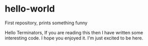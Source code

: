 # hello-world
First repository, prints something funny

Hello Terminators,
   If you are reading this then I have written some interesting code. I hope you enjoyed it. I'm just excited to be here. 
